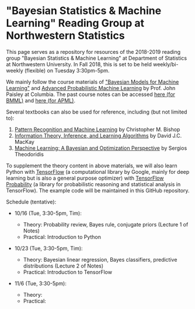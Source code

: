 # "Bayesian Statistics & Machine Learning" Reading Group at Northwestern Statistics

This page serves as a repository for resources of the 2018-2019 reading group "Bayesian Statistics & Machine Learning" at Department of Statistics at Northwestern University. In Fall 2018, this is set to be held weekly/bi-weekly (flexible) on Tuesday 3:30pm-5pm. 

We mainly follow the course  materials of ["Bayesian Models for Machine Learning"](http://www.columbia.edu/~jwp2128/Teaching/E6720/Fall2018/E6720Fall2018.html) and [Advanced Probabilistic Machine Learning](http://www.columbia.edu/~jwp2128/Teaching/E9801/E9801Fall2014.html) by Prof. John Paisley at Columbia. The past course notes can be accessed [here (for BMML)](http://www.columbia.edu/~jwp2128/Teaching/E6720/BayesianModelsMachineLearning2016.pdf) and [here (for APML)](http://www.columbia.edu/~jwp2128/Teaching/E9801/notes/APML_lecture_notes.pdf). 

Several textbooks can also be used for reference, including (but not limited to): 
1. [Pattern Recognition and Machine Learning](http://users.isr.ist.utl.pt/~wurmd/Livros/school/Bishop%20-%20Pattern%20Recognition%20And%20Machine%20Learning%20-%20Springer%20%202006.pdf) by Christopher M. Bishop
2. [Information Theory, Inference, and Learning Algorithms](http://www.inference.org.uk/itprnn/book.pdf) by David J.C. MacKay
3. [Machine Learning: A Bayesian and Optimization Perspective](https://iie.fing.edu.uy/~nacho/docs/libros/machine_learning_a_bayesian_perspective.pdf) by Sergios Theodoridis

To supplement the theory content in above materials, we will also learn Python with [TensorFlow](https://www.tensorflow.org/) (a computational library by Google, mainly for deep learning but is also a general purpose optimizer) with [TensorFlow Probability](https://github.com/tensorflow/probability) (a library for probabilistic reasoning and statistical analysis in TensorFlow). The example code will be maintained in this GitHub repository. 

Schedule (tentative):
* 10/16 (Tue, 3:30-5pm, Tim): 
  - Theory: Probability review, Bayes rule, conjugate priors (Lecture 1 of Notes)
  - Practical: Introduction to Python

* 10/23 (Tue, 3:30-5pm, Tim): 
  - Theory: Bayesian linear regression, Bayes classifiers, predictive distributions (Lecture 2 of Notes)
  - Practical: Introduction to TensorFlow
  
* 11/6 (Tue, 3:30-5pm): 
  - Theory: 
  - Practical: 

